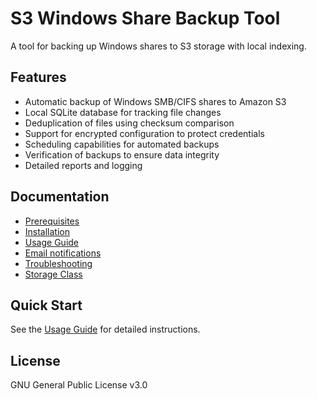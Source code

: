 # S3 Windows Share Backup Tool

A tool for backing up Windows shares to S3 storage with local indexing.

## Features

- Automatic backup of Windows SMB/CIFS shares to Amazon S3
- Local SQLite database for tracking file changes
- Deduplication of files using checksum comparison
- Support for encrypted configuration to protect credentials
- Scheduling capabilities for automated backups
- Verification of backups to ensure data integrity
- Detailed reports and logging

## Documentation

- [Prerequisites](docs/prerequisites.md)
- [Installation](docs/installation-guide.md)
- [Usage Guide](docs/usage-guide.md)
- [Email notifications](docs/Email-config-documentation.md)
- [Troubleshooting](docs/troubleshooting-guide.md)
- [Storage Class](docs/Storage-Class.md)



## Quick Start

See the [Usage Guide](docs/USAGE.md) for detailed instructions.

## License

GNU General Public License v3.0

